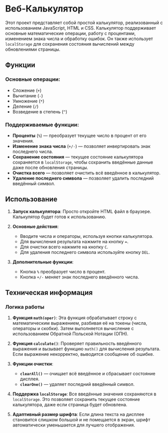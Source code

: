 # Веб-Калькулятор

Этот проект представляет собой простой калькулятор, реализованный с использованием JavaScript, HTML и CSS. Калькулятор поддерживает основные математические операции, работу с процентами, изменением знака числа и обработку ошибок. Он также использует `localStorage` для сохранения состояния вычислений между обновлениями страницы.

## Функции

### Основные операции:
- Сложение (`+`)
- Вычитание (`-`)
- Умножение (`*`)
- Деление (`/`)
- Возведение в степень (`^`)

### Поддерживаемые функции:
- **Проценты** (`%`) — преобразует текущее число в процент от его значения.
- **Изменение знака числа** (`+/-`) — позволяет инвертировать знак последнего числа.
- **Сохранение состояния** — текущее состояние калькулятора сохраняется в `localStorage`, чтобы сохранить введённые данные даже после обновления страницы.
- **Очистка всего** — позволяет очистить всё введённое в калькулятор.
- **Удаление последнего символа** — позволяет удалить последний введённый символ.

## Использование

1. **Запуск калькулятора**:
    Просто откройте HTML файл в браузере. Калькулятор будет готов к использованию.

2. **Основные действия**:
    - Вводите числа и операторы, используя кнопки калькулятора.
    - Для вычисления результата нажмите на кнопку `=`.
    - Для очистки всего нажмите на кнопку `C`.
    - Для удаления последнего символа используйте кнопку `DEL`.

3. **Дополнительные функции**:
    - Кнопка `%` преобразует число в процент.
    - Кнопка `+/-` меняет знак последнего введённого числа.

## Техническая информация

### Логика работы

1. **Функция `math(oper)`**:
    Эта функция обрабатывает строку с математическим выражением, разбивая её на токены (числа, операторы и скобки). Затем выполняется вычисление с использованием Обратной Польской Нотации (ОПН).

2. **Функция `calculate()`**:
    Проверяет правильность введённого выражения и вызывает функцию `math()` для вычисления результата. Если выражение некорректно, выводится сообщение об ошибке.

3. **Функции очистки**:
    - **`clearAll()`** — очищает всё введённое и сбрасывает состояние дисплея.
    - **`clearOne()`** — удаляет последний введённый символ.

4. **Поддержка `localStorage`**:
    Все введённые значения сохраняются в `localStorage`. Это позволяет сохранить текущее состояние калькулятора, даже если страница будет обновлена.

5. **Адаптивный размер шрифта**:
    Если длина текста на дисплее становится слишком большой и не помещается в экран, шрифт автоматически уменьшается для лучшего отображения.
